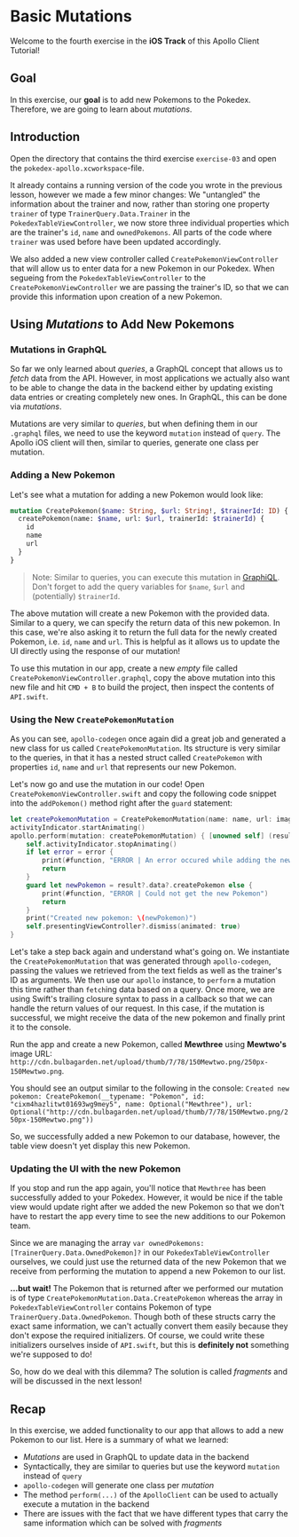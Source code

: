 # Basic Mutations

Welcome to the fourth exercise in the **iOS Track** of this Apollo Client Tutorial!


## Goal

In this exercise, our **goal** is to add new Pokemons to the Pokedex. Therefore, we are going to learn about _mutations_.


## Introduction

Open the directory that contains the third exercise `exercise-03` and open the `pokedex-apollo.xcworkspace`-file. 

It already contains a running version of the code you wrote in the previous lesson, however we made a few minor changes: We "untangled" the information about the trainer and now, rather than storing one property `trainer` of type `TrainerQuery.Data.Trainer` in the `PokedexTableViewController`, we now store three individual properties which are the trainer's `id`, `name` and `ownedPokemons`. All parts of the code where `trainer` was used before have been updated accordingly.

We also added a new view controller called `CreatePokemonViewController` that will allow us to enter data for a new Pokemon in our Pokedex. When segueing from the `PokedexTableViewController` to the `CreatePokemonViewController` we are passing the trainer's ID, so that we can provide this information upon creation of a new Pokemon.


## Using _Mutations_ to Add New Pokemons

### Mutations in GraphQL

So far we only learned about _queries_, a GraphQL concept that allows us to _fetch_ data from the API. However, in most applications we actually also want to be able to change the data in the backend either by updating existing data entries or creating completely new ones. In GraphQL, this can be done via _mutations_.

Mutations are very similar to _queries_, but when defining them in our `.graphql` files, we need to use the keyword `mutation` instead of `query`. The Apollo iOS client will then, similar to queries, generate one class per mutation.


### Adding a New Pokemon

Let's see what a mutation for adding a new Pokemon would look like:

```graphql
mutation CreatePokemon($name: String, $url: String!, $trainerId: ID) {
  createPokemon(name: $name, url: $url, trainerId: $trainerId) {
    id
    name
    url
  }
}
```

> Note: Similar to queries, you can execute this mutation in [GraphiQL](https://api.graph.cool/simple/v1/__PROJECT_ID__). Don't forget to add the query variables for `$name`, `$url` and (potentially) `$trainerId`. 

The above mutation will create a new Pokemon with the provided data. Similar to a query, we can specify the return data of this new pokemon. In this case, we're also asking it to return the full data for the newly created Pokemon, i.e. `id`, `name` and `url`. This is helpful as it allows us to update the UI directly using the response of our mutation!

To use this mutation in our app, create a new _empty_ file called `CreatePokemonViewController.graphql`, copy the above mutation into this new file and hit `CMD + B` to build the project, then inspect the contents of `API.swift`. 


### Using the New `CreatePokemonMutation`

As you can see, `apollo-codegen` once again did a great job and generated a new class for us called `CreatePokemonMutation`. Its structure is very similar to the queries, in that it has a nested struct called `CreatePokemon` with properties `id`, `name` and `url` that represents our new Pokemon.

Let's now go and use the mutation in our code! Open `CreatePokemonViewController.swift` and copy the following code snippet into the `addPokemon()` method right after the `guard` statement:

```swift
let createPokemonMutation = CreatePokemonMutation(name: name, url: imageURL, trainerId: trainer.id)
activityIndicator.startAnimating()
apollo.perform(mutation: createPokemonMutation) { [unowned self] (result: GraphQLResult?, error: Error?) in
    self.activityIndicator.stopAnimating()
    if let error = error {
        print(#function, "ERROR | An error occured while adding the new Pokemon: \(error)")
        return
    }
    guard let newPokemon = result?.data?.createPokemon else {
        print(#function, "ERROR | Could not get the new Pokemon")
        return
    }
    print("Created new pokemon: \(newPokemon)")
    self.presentingViewController?.dismiss(animated: true)
}
```

Let's take a step back again and understand what's going on. We instantiate the `CreatePokemonMutation` that was generated through `apollo-codegen`, passing the values we retrieved from the text fields as well as the trainer's ID as arguments. We then use our `apollo` instance, to `perform` a mutation this time rather than `fetch`ing data based on a query. Once more, we are using Swift's trailing closure syntax to pass in a callback so that we can handle the return values of our request. In this case, if the mutation is successful, we might receive the data of the new pokemon and finally print it to the console.

Run the app and create a new Pokemon, called **Mewthree** using **Mewtwo's** image URL: `http://cdn.bulbagarden.net/upload/thumb/7/78/150Mewtwo.png/250px-150Mewtwo.png`.  

You should see an output similar to the following in the console: `Created new pokemon: CreatePokemon(__typename: "Pokemon", id: "cixm4hazlitwt01693wg9mey5", name: Optional("Mewthree"), url: Optional("http://cdn.bulbagarden.net/upload/thumb/7/78/150Mewtwo.png/250px-150Mewtwo.png"))`

So, we successfully added a new Pokemon to our database, however, the table view doesn't yet display this new Pokemon.


### Updating the UI with the new Pokemon

If you stop and run the app again, you'll notice that `Mewthree` has been successfully added to your Pokedex. However, it would be nice if the table view would update right after we added the new Pokemon so that we don't have to restart the app every time to see the new additions to our Pokemon team.

Since we are managing the array `var ownedPokemons: [TrainerQuery.Data.OwnedPokemon]?` in our `PokedexTableViewController` ourselves, we could just use the returned data of the new Pokemon that we receive from performing the mutation to append a new Pokemon to our list. 

**...but wait!** The Pokemon that is returned after we performed our mutation is of type `CreatePokemonMutation.Data.CreatePokemon` whereas the array in `PokedexTableViewController` contains Pokemon of type `TrainerQuery.Data.OwnedPokemon`. Though both of these structs carry the exact same information, we can't actually convert them easily because they don't expose the required initializers. Of course, we could write these initializers ourselves inside of `API.swift`, but this is **definitely not** something we're supposed to do!

So, how do we deal with this dilemma? The solution is called _fragments_ and will be discussed in the next lesson!


## Recap 

In this exercise, we added functionality to our app that allows to add a new Pokemon to our list. Here is a summary of what we learned:
- _Mutations_ are used in GraphQL to update data in the backend
- Syntactically, they are similar to queries but use the keyword `mutation` instead of `query`
- `apollo-codegen` will generate one class per _mutation_
- The method `perform(...)` of the `ApolloClient` can be used to actually execute a mutation in the backend
- There are issues with the fact that we have different types that carry the same information which can be solved with _fragments_










